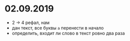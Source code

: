# 02.09.2019
* 2 -> 4 рефал, нам
* дан текст, все буквы `а` перенести в начало
* определить, входит ли слово в текст ровно два раза
